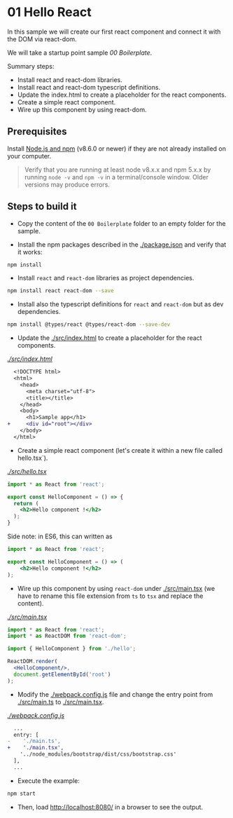 # 01 Hello React

In this sample we will create our first react component and connect it with the DOM via react-dom.

We will take a startup point sample _00 Boilerplate_.

Summary steps:

- Install react and react-dom libraries.
- Install react and react-dom typescript definitions.
- Update the index.html to create a placeholder for the react components.
- Create a simple react component.
- Wire up this component by using react-dom.

## Prerequisites

Install [Node.js and npm](https://nodejs.org/en/) (v8.6.0 or newer) if they are not already installed on your computer.

> Verify that you are running at least node v8.x.x and npm 5.x.x by running `node -v` and `npm -v` in a terminal/console window. Older versions may produce errors.

## Steps to build it

- Copy the content of the `00 Boilerplate` folder to an empty folder for the sample.

- Install the npm packages described in the [./package.json](./package.json) and verify that it works:

```bash
npm install
```

- Install `react` and `react-dom` libraries as project dependencies.

```bash
npm install react react-dom --save
```

- Install also the typescript definitions for `react` and `react-dom` but as dev dependencies.

```bash
npm install @types/react @types/react-dom --save-dev
```

- Update the [./src/index.html](./src/index.html) to create a placeholder for the react components.

_[./src/index.html](./src/index.html)_
```diff
  <!DOCTYPE html>
  <html>
    <head>
      <meta charset="utf-8">
      <title></title>
    </head>
    <body>
      <h1>Sample app</h1>
+     <div id="root"></div>
    </body>
  </html>
```

- Create a simple react component (let's create it within a new file called hello.tsx`).

_[./src/hello.tsx](./src/hello.tsx)_
```jsx
import * as React from 'react';

export const HelloComponent = () => {
  return (
    <h2>Hello component !</h2>
  );
}
 ```
Side note: in ES6, this can written as 

```jsx
import * as React from 'react';

export const HelloComponent = () => (
    <h2>Hello component !</h2>
);

 ```

- Wire up this component by using `react-dom` under [./src/main.tsx](./src/main.tsx) (we have to rename this file extension from `ts` to `tsx` and replace the content).

_[./src/main.tsx](./src/main.tsx)_
```jsx
import * as React from 'react';
import * as ReactDOM from 'react-dom';

import { HelloComponent } from './hello';

ReactDOM.render(
  <HelloComponent/>,
  document.getElementById('root')
);
 ```

- Modify the [./webpack.config.js](./webpack.config.js) file and change the entry point from [./src/main.ts](./src/main.tsx) to [./src/main.tsx](./src/main.tsx).

_[./webpack.config.js](./webpack.config.js)_
```diff
  ...
  entry: [
-    './main.ts',
+    './main.tsx',
    '../node_modules/bootstrap/dist/css/bootstrap.css'
  ],
  ...
```

- Execute the example:

```bash
npm start
```

- Then, load [http://localhost:8080/](http://localhost:8080/) in a browser to see the output.
